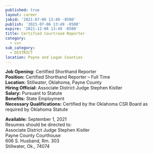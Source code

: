 ```yaml
---
published: true
layout: career
jobid: '2021-07-06 13:49 -0500'
publish: '2021-07-06 13:49 -0500'
expire: '2021-12-06 13:49 -0500'
title: Certified Courtroom Reporter
category:
  - csr
sub_category:
  - DISTRICT
location: Payne and Logan Counties
---
```

**Job Opening:** Certified Shorthand Reporter  
**Position:** Certified Shorthand Reporter – Full Time  
**Location:** Stillwater, Oklahoma, Payne County  
**Hiring Official:** Associate District Judge Stephen Kistler  
**Salary:** Pursuant to Statute  
**Benefits:** State Employment  
**Necessary Qualifications:** Certified by the Oklahoma CSR Board as required by Oklahoma Statute

**Available:** September 1, 2021  
Resumes should be directed to:  
Associate District Judge Stephen Kistler  
Payne County Courthouse  
606 S. Husband, Rm. 303  
Stillwater, Ok., 74074
